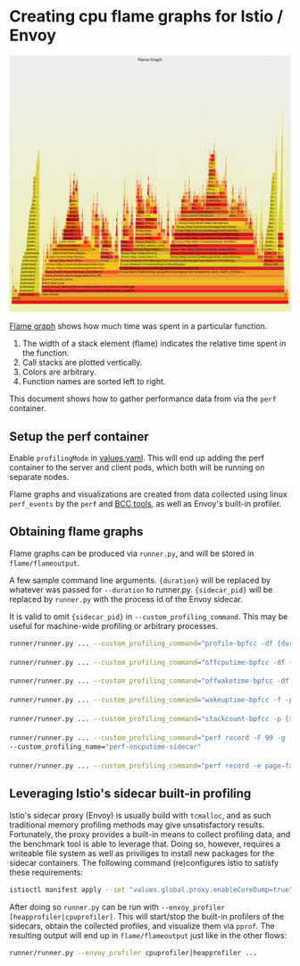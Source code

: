 # Creating cpu flame graphs for Istio / Envoy

![example](example_flame_graph/example_flagmegraph.svg)

[Flame graph](http://www.brendangregg.com/perf.html#FlameGraphs) shows how much time was spent in a particular function.
1. The width of a stack element (flame) indicates the relative time spent in the function.
1. Call stacks are plotted vertically.
1. Colors are arbitrary.
1. Function names are sorted left to right.

This document shows how to gather performance data from via the `perf` container.

## Setup the perf container

Enable `profilingMode` in [values.yaml](../values.yaml). This will end up adding the perf
container to the server and client pods, which both will be running on separate nodes.

Flame graphs and visualizations are created from data collected using linux `perf_events`
by the `perf` and [BCC tools](https://github.com/iovisor/bcc), as well as Envoy's built-in profiler.

## Obtaining flame graphs

Flame graphs can be produced via `runner.py`, and will be stored in `flame/flameoutput`.

A few sample command line arguments. `{duration}` will be replaced by
whatever was passed for `--duration` to runner.py. `{sidecar_pid}` will
be replaced by `runner.py` with the process id of the Envoy sidecar.

It is valid to omit `{sidecar_pid}` in `--custom_profiling_command`.
This may be useful for machine-wide profiling or arbitrary processes.

```bash
runner/runner.py ... --custom_profiling_command="profile-bpfcc -df {duration} -p {sidecar_pid}" --custom_profiling_name="bcc-oncputime-sidecar"

runner/runner.py ... --custom_profiling_command="offcputime-bpfcc -df {duration} -p {sidecar_pid}" --custom_profiling_name="bcc-offcputime-sidecar"

runner/runner.py ... --custom_profiling_command="offwaketime-bpfcc -df {duration} -p {sidecar_pid}" --custom_profiling_name="bcc-offwaketime-sidecar"

runner/runner.py ... --custom_profiling_command="wakeuptime-bpfcc -f -p {sidecar_pid} {duration}" --custom_profiling_name="bcc-wakeuptime-sidecar"

runner/runner.py ... --custom_profiling_command="stackcount-bpfcc -p {sidecar_pid} *alloc* -fD {duration}" --custom_profiling_name="bcc-stackcount-alloc"

runner/runner.py ... --custom_profiling_command="perf record -F 99 -g -p {sidecar_pid} -- sleep {duration} && perf script | ~/FlameGraph/stackcollapse-perf.pl | c++filt -n"
--custom_profiling_name="perf-oncputime-sidecar"

runner/runner.py ... --custom_profiling_command="perf record -e page-faults -g -p {sidecar_pid} -- sleep {duration} && perf script | ~/FlameGraph/stackcollapse-perf.pl | c++filt -n" --custom_profiling_name="perf-pagefaults-sidecar"

```

## Leveraging Istio's sidecar built-in profiling

Istio's sidecar proxy (Envoy) is usually build with `tcmalloc`, and as such traditional memory profiling
methods may give unsatisfactory results. Fortunately, the proxy provides a built-in means to collect
profiling data, and the benchmark tool is able to leverage that. Doing so, however, requires a writeable
file system as well as priviliges to install new packages for the sidecar containers. The following
command (re)configures istio to satisfy these requirements:

```bash
istioctl manifest apply --set "values.global.proxy.enableCoreDump=true" --set "values.global.proxy.privileged=true"
```

After doing so `runner.py` can be run with `--envoy_profiler [heapprofiler|cpuprofiler]`. This will start/stop
the built-in profilers of the sidecars, obtain the collected profiles, and visualize them via `pprof`.
The resulting output will end up in `flame/flameoutput` just like in the other flows:

```bash
runner/runner.py --envoy_profiler cpuprofiler|heapprofiler ...
```

